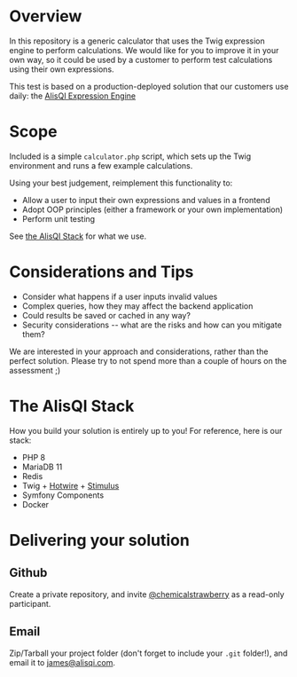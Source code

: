 # Overview
In this repository is a generic calculator that uses the Twig expression engine to perform calculations. We would like for you to improve it in your own way, so it could be used by a customer to perform test calculations using their own expressions.

This test is based on a production-deployed solution that our customers use daily: the [AlisQI Expression Engine](https://help.alisqi.com/advanced-calculations)

# Scope
Included is a simple `calculator.php` script, which sets up the Twig environment and runs a few example calculations.

Using your best judgement, reimplement this functionality to:
* Allow a user to input their own expressions and values in a frontend
* Adopt OOP principles (either a framework or your own implementation)
* Perform unit testing

See [the AlisQI Stack](#the-alisqi-stack) for what we use.

# Considerations and Tips
* Consider what happens if a user inputs invalid values
* Complex queries, how they may affect the backend application
* Could results be saved or cached in any way?
* Security considerations -- what are the risks and how can you mitigate them?

We are interested in your approach and considerations, rather than the perfect solution. Please try to not spend more than a couple of hours on the assessment ;)

# The AlisQI Stack
How you build your solution is entirely up to you! For reference, here is our stack:
* PHP 8
* MariaDB 11
* Redis
* Twig + [Hotwire](https://hotwired.dev/) + [Stimulus](https://stimulus.hotwired.dev/)
* Symfony Components
* Docker

# Delivering your solution
## Github
Create a private repository, and invite [@chemicalstrawberry](https://github.com/chemicalstrawberry) as a read-only participant.

## Email
Zip/Tarball your project folder (don't forget to include your `.git` folder!), and email it to [james@alisqi.com](james@alisqi.com).

